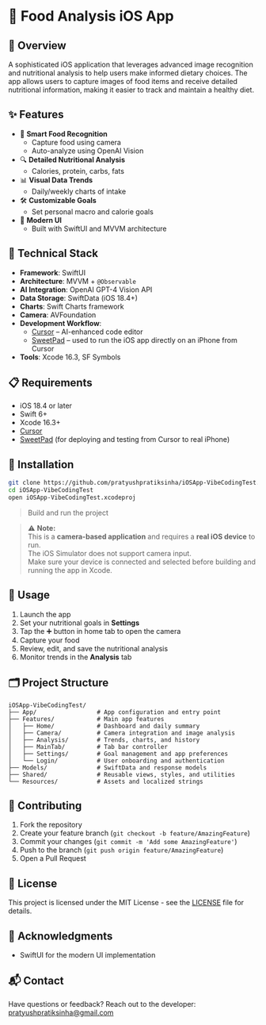 # 📱 Food Analysis iOS App

## 🧠 Overview
A sophisticated iOS application that leverages advanced image recognition and nutritional analysis to help users make informed dietary choices. The app allows users to capture images of food items and receive detailed nutritional information, making it easier to track and maintain a healthy diet.

## ✨ Features
- 📸 **Smart Food Recognition**
  - Capture food using camera
  - Auto-analyze using OpenAI Vision
- 🔍 **Detailed Nutritional Analysis**
  - Calories, protein, carbs, fats
- 📊 **Visual Data Trends**
  - Daily/weekly charts of intake
- 🛠️ **Customizable Goals**
  - Set personal macro and calorie goals
- 📱 **Modern UI**
  - Built with SwiftUI and MVVM architecture

## 🧰 Technical Stack
- **Framework**: SwiftUI
- **Architecture**: MVVM + `@Observable`
- **AI Integration**: OpenAI GPT-4 Vision API
- **Data Storage**: SwiftData (iOS 18.4+)
- **Charts**: Swift Charts framework
- **Camera**: AVFoundation
- **Development Workflow**:
  - [Cursor](https://www.cursor.sh) – AI-enhanced code editor
  - [SweetPad](https://sweetpad.hyzyla.dev/) – used to run the iOS app directly on an iPhone from Cursor
- **Tools**: Xcode 16.3, SF Symbols

## 📋 Requirements
- iOS 18.4 or later
- Swift 6+
- Xcode 16.3+
- [Cursor](https://www.cursor.sh)
- [SweetPad](https://sweetpad.hyzyla.dev/) (for deploying and testing from Cursor to real iPhone)

## 🧪 Installation
```bash
git clone https://github.com/pratyushpratiksinha/iOSApp-VibeCodingTest.git
cd iOSApp-VibeCodingTest
open iOSApp-VibeCodingTest.xcodeproj
```

> Build and run the project

> ⚠️ **Note:**  
> This is a **camera-based application** and requires a **real iOS device** to run.  
> The iOS Simulator does not support camera input.  
> Make sure your device is connected and selected before building and running the app in Xcode.

## 🚀 Usage
1. Launch the app
2. Set your nutritional goals in **Settings**
3. Tap the ➕ button in home tab to open the camera
4. Capture your food
5. Review, edit, and save the nutritional analysis
6. Monitor trends in the **Analysis** tab

## 🗂 Project Structure
```
iOSApp-VibeCodingTest/
├── App/                 # App configuration and entry point
├── Features/            # Main app features
│   ├── Home/            # Dashboard and daily summary
│   ├── Camera/          # Camera integration and image analysis
│   ├── Analysis/        # Trends, charts, and history
│   ├── MainTab/         # Tab bar controller
│   ├── Settings/        # Goal management and app preferences
│   └── Login/           # User onboarding and authentication
├── Models/              # SwiftData and response models
├── Shared/              # Reusable views, styles, and utilities
└── Resources/           # Assets and localized strings
```

## 🤝 Contributing
1. Fork the repository
2. Create your feature branch (`git checkout -b feature/AmazingFeature`)
3. Commit your changes (`git commit -m 'Add some AmazingFeature'`)
4. Push to the branch (`git push origin feature/AmazingFeature`)
5. Open a Pull Request

## 📄 License
This project is licensed under the MIT License - see the [LICENSE](LICENSE) file for details.

## 🙏 Acknowledgments
- SwiftUI for the modern UI implementation

## 📬 Contact
Have questions or feedback? Reach out to the developer:  
[pratyushpratiksinha@gmail.com](mailto:pratyushpratiksinha@gmail.com)

